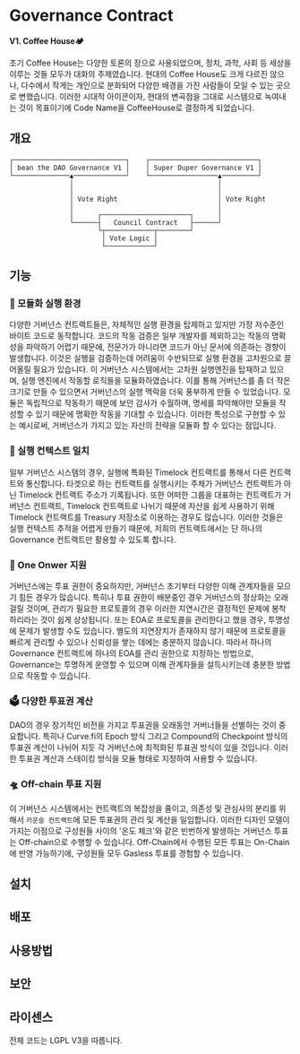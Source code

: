 # Governance Contract

**V1. Coffee House🏕**

초기 Coffee House는 다양한 토론의 장으로 사용되었으며, 정치, 과학, 사회 등 세상을 이루는 것들 모두가 대화의 주제였습니다. 현대의 Coffee House도 크게 다르진 않으나, 다수에서 작게는 개인으로 분화되어 다양한 배경을 가진 사람들이 모일 수 있는 곳으로 변했습니다. 이러한 시대적 아이콘이자, 현대의 변곡점을 그대로 시스템으로 녹여내는 것이 목표이기에 Code Name을 CoffeeHouse로 결정하게 되었습니다.

## 개요

```
┌────────────────────────────┐    ┌───────────────────────────┐
│ bean the DAO Governance V1 │    │ Super Duper Governance V1 │
└──────────────▲─────────────┘    └─────────────────▲─────────┘
               │                                    │
               │                                    │
               │ Vote Right                         │ Vote Right
               │                                    │
               │      ┌──────────────────────┐      │
               └──────┤   Council Contract   ├──────┘
                      └┬────────────┬────────┘
                       │ Vote Logic │
                       └────────────┘
```

## 기능
### 🎡 모듈화 실행 환경
다양한 거버넌스 컨트랙트들은, 자체적인 실행 환경을 탑제하고 있지만 가장 저수준인 바이트 코드로 동작합니다. 코드의 작동 검증은 일부 개발자를 제외하고는 작동의 명확성을 파악하기 어렵기 때문에, 전문가가 아니라면 코드가 아닌 문서에 의존하는 경향이 발생합니다. 이것은 실행을 검증하는데 어려움이 수반되므로 실행 환경을 고차원으로 끌어올릴 필요가 있습니다.
이 거버넌스 시스템에서는 고차원 실행엔진을 탑재하고 있으며, 실행 엔진에서 작동할 로직들을 모듈화하였습니다. 이를 통해 거버넌스를 좀 더 작은 크기로 만들 수 있으면서 거버넌스의 실행 맥락을 더욱 풍부하게 만들 수 있었습니다. 모듈은 독립적으로 작동하기 때문에 보안 감사가 수월하며, 명세를 파악해야만 모듈을 작성할 수 있기 때문에 명확한 작동을 기대할 수 있습니다. 이러한 특성으로 구현할 수 있는 예시로써, 거버넌스가 가지고 있는 자산의 전략을 모듈화 할 수 있다는 점입니다.

### 🎫 실행 컨텍스트 일치
일부 거버넌스 시스템의 경우, 실행에 특화된 Timelock 컨트랙트를 통해서 다른 컨트랙트와 통신합니다. 타겟으로 하는 컨트랙트를 실행시키는 주체가 거버넌스 컨트랙트가 아닌 Timelock 컨트랙트 주소가 기록됩니다. 또한 어떠한 그룹을 대표하는 컨트랙트가 거버넌스 컨트랙트, Timelock 컨트랙트로 나뉘기 때문에 자산을 쉽게 사용하기 위해 Timelock 컨트랙트를 Treasury 저장소로 이용하는 경우도 많습니다. 이러한 것들은 실행 컨텍스트 추적을 어렵게 만들기 때문에, 저희의 컨트랙트에서는 단 하나의 Governance 컨트랙트만 활용할 수 있도록 합니다.

### 🥇 One Onwer 지원
거버넌스에는 투표 권한이 중요하지만, 거버넌스 초기부터 다양한 이해 관계자들을 모으기 힘든 경우가 많습니다. 특히나 투표 권한이 배분중인 경우 거버넌스의 정상화는 오래걸릴 것이며, 관리가 필요한 프로토콜의 경우 이러한 지연시간은 결정적인 문제에 봉착하리라는 것이 쉽게 상상됩니다. 또는 EOA로 프로토콜을 관리한다고 했을 경우, 투명성에 문제가 발생할 수도 있습니다. 별도의 지연장치가 존재하지 않기 때문에 프로토콜을 빠르게 관리할 수 있으나 신뢰성을 쌓는 데에는 충분하지 않습니다. 따라서 하나의 Governance 컨트랙트에 하나의 EOA를 관리 권한으로 지정하는 방법으로, Governance는 투명하게 운영할 수 있으며 이해 관계자들을 설득시키는데 충분한 방법으로 작동할 수 있습니다.

### 🗳 다양한 투표권 계산
DAO의 경우 장기적인 비전을 가지고 투표권을 오래동안 거버너들을 선별하는 것이 중요합니다. 특히나 Curve.fi의 Epoch 방식 그리고 Compound의 Checkpoint 방식의 투표권 계산이 나뉘어 지듯 각 거버넌스에 최적화된 투표권 방식이 있을 것입니다. 이러한 투표권 계산과 스테이킹 방식을 모듈 형태로 지정하여 사용할 수 있습니다.

### 🛸 Off-chain 투표 지원
이 거버넌스 시스템에서는 컨트랙트의 복잡성을 줄이고, 의존성 및 관심사의 분리를 위해서 `카운슬 컨트랙트`에 모든 투표권의 관리 및 계산을 일임합니다. 이러한 디자인 모델이 가지는 이점으로 구성원들 사이의 '온도 체크'와 같은 빈번하게 발생하는 거버넌스 투표는 Off-chain으로 수행할 수 있습니다. Off-Chain에서 수행된 모든 투표는 On-Chain에 반영 가능하기에, 구성원들 모두 Gasless 투표를 경험할 수 있습니다.

## 설치

## 배포

## 사용방법

## 보안

## 라이센스
전체 코드는 LGPL V3을 따릅니다.